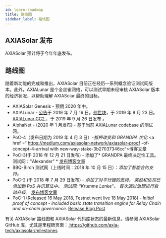 ```yaml
---
id: learn-roadmap
title: 路线图
sidebar_label: 路线图
---
```


## AXIASolar 发布

AXIASolar 预计将于今年年底发布。

## 路线图

随着新功能的完成和推出，AXIASolar 目前正在经历一系列概念验证测试网版本。此外，AXIALunar 是个金丝雀网络，可以测试早期未经审核 AXIASolar 版本的经济状况，以帮助理解 AXIASolar 最终的目标。

- AXIASolar Genesis - 预期 2020 年中。
- AXIALunar - [公告](https://axiasolar.network/axialunar-network-the-canary-network/)于 2019 年 7 月 16 日。[创世块](https://axiasolar.network/axialunar-rollout-and-governance/)，于 2019 年 8 月 23 日。[AXIALunar CC2 ](https://axiasolar.network/axialunar-cc2/)，于 2019 年 9 月 26 日发布 。
- AlphaNet - (2020 年 1 月发布) - 基于当前 AXIALunar codebase 的测试网。
- PoC-4（发布日期为 2019 年 4 月 3 日）-_抵押改变和 GRANDPA 优化_ <a href =“ https://medium.com/axiasolar-network/axiasolar-proof -of-concept-4-arrival with new-way-stake-3b27037346cc“>博客文章</a>
- PoC-3(于 2018 年 12 月 21 日发布) - 添加了* GRANDPA 最终决定性工具。 测试网："Alexander" * [发布博客文章 ](https://medium.com/coinmonks/axiasolar-hello-world-3-poc-3-on-substrate-is-here-c45d100f72e3)
- BBQ-Birch 测试网（上线时间：2018 年 10 月 15 日）：_添加了智能合约支持。_
- PoC-2 (于 2018 年 7 月 29 日发布) - _添加了对平行链的支持， 奖励和惩罚已添加到 PoS 共识算法中。 测试网: "Krumme Lanke"。 首次通过治理进行自动升级。_ [发布博客文章](https://medium.com/axiasolar-network/axiasolar-poc-2-is-here-parachains-runtime-upgrades-and-libp2p-networking-7035bb141c25)
- PoC-1 (Released 16 May 2018, Testnet went live 18 May 2018) - _Initial proof of concept - included basic state transition engine for Relay Chain and on-chain governance._ [Release Blog Post](https://medium.com/axiasolar-network/now-live-axiasolar-proof-of-concept-1-3e718512a8d)

有关 AXIASolar 路线图和 AXIASolar 代码库状态的最新信息，请参阅 AXIASolar GitHub 库，尤其是里程碑页面：[ https://github.com/axia-tech/axiasolar/milestones ](https://github.com/axia-tech/axiasolar/milestones)
